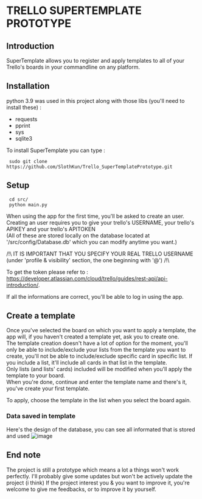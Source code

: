 # TRELLO SUPERTEMPLATE PROTOTYPE

## Introduction 
SuperTemplate allows you to register and apply templates to all of your Trello's boards in your commandline on any platform.


## Installation
  python 3.9 was used in this project along with those libs (you'll need to install these) : 
  - requests
  - pprint
  - sys
  - sqlite3

  To install SuperTemplate you can type : 
 ```
  sudo git clone https://github.com/SlothKun/Trello_SuperTemplatePrototype.git
 ```
 
## Setup
 ```
  cd src/
  python main.py
 ```
 
When using the app for the first time, you'll be asked to create an user.\
Creating an user requires you to give your trello's USERNAME, your trello's APIKEY and your trello's APITOKEN\
(All of these are stored locally on the database located at '/src/config/Database.db' which you can modify anytime you want.)

/!\ IT IS IMPORTANT THAT YOU SPECIFY YOUR REAL TRELLO USERNAME (under 'profile & visibility' section, the one beginning with '@') /!\

To get the token please refer to : https://developer.atlassian.com/cloud/trello/guides/rest-api/api-introduction/.

If all the informations are correct, you'll be able to log in using the app.

## Create a template
Once you've selected the board on which you want to apply a template, the app will, if you haven't created a template yet, ask you to create one.\
The template creation doesn't have a lot of option for the moment, you'll only be able to include/exclude your lists from the template you want to create, you'll not be able to include/exclude specific card in specific list. If you include a list, it'll include all cards in that list in the template.\
Only lists (and lists' cards) included will be modified when you'll apply the template to your board.\
When you're done, continue and enter the template name and there's it, you've create your first template.

To apply, choose the template in the list when you select the board again.

### Data saved in template
Here's the design of the database, you can see all informated that is stored and used
![image](https://user-images.githubusercontent.com/25417942/108526053-00146500-72d1-11eb-98c7-ccff05790490.png)


## End note
The project is still a prototype which means a lot a things won't work perfectly. I'll probably give some updates but won't be actively update the project (i think)
If the project interest you & you want to improve it, you're welcome to give me feedbacks, or to improve it by yourself.
